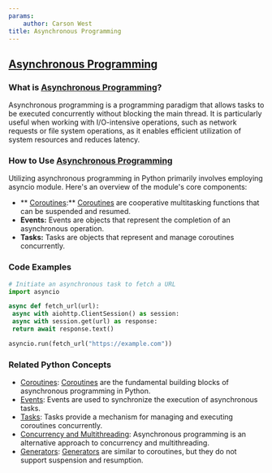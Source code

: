 ```yaml
---
params:
	author: Carson West
title: Asynchronous Programming
--- 
```

## [Asynchronous Programming](./../asynchronous-programming/)

### What is [Asynchronous Programming](./../asynchronous-programming/)?
Asynchronous programming is a programming paradigm that allows tasks to be executed concurrently without blocking the main thread. It is particularly useful when working with I/O-intensive operations, such as network requests or file system operations, as it enables efficient utilization of system resources and reduces latency.

### How to Use [Asynchronous Programming](./../asynchronous-programming/)
Utilizing asynchronous programming in Python primarily involves employing asyncio module. Here's an overview of the module's core components:

- ** [Coroutines](./../coroutines/):** [Coroutines](./../coroutines/) are cooperative multitasking functions that can be suspended and resumed.
- **Events:** Events are objects that represent the completion of an asynchronous operation.
- **Tasks:** Tasks are objects that represent and manage coroutines concurrently.

### Code Examples
```python
# Initiate an asynchronous task to fetch a URL
import asyncio

async def fetch_url(url):
 async with aiohttp.ClientSession() as session:
 async with session.get(url) as response:
 return await response.text()

asyncio.run(fetch_url("https://example.com"))
```

### Related Python Concepts

- [Coroutines](./../coroutines/): [Coroutines](./../coroutines/) are the fundamental building blocks of asynchronous programming in Python.
- [Events](./../events/): Events are used to synchronize the execution of asynchronous tasks.
- [Tasks](./../tasks/): Tasks provide a mechanism for managing and executing coroutines concurrently.
- [Concurrency and Multithreading](./../concurrency-and-multithreading/): Asynchronous programming is an alternative approach to concurrency and multithreading.
- [Generators](./../generators/): [Generators](./../generators/) are similar to coroutines, but they do not support suspension and resumption.